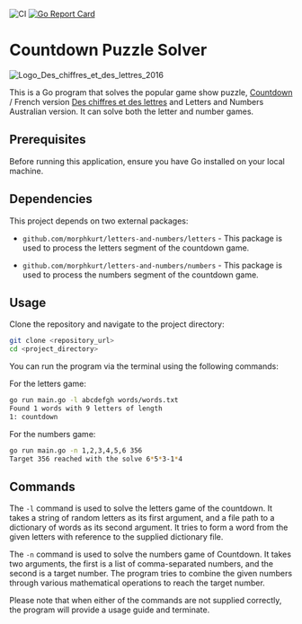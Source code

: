 ![CI](https://github.com/morphkurt/letters-and-numbers/actions/workflows/go.yml/badge.svg)
[![Go Report Card](https://goreportcard.com/badge/github.com/morphkurt/letters-and-numbers)](https://goreportcard.com/report/github.com/morphkurt/letters-and-numbers)

# Countdown Puzzle Solver

![Logo_Des_chiffres_et_des_lettres_2016](https://github.com/morphkurt/letters-and-numbers/assets/20348847/daf32822-c6df-4fe5-bff0-67883e7f1de2)


This is a Go program that solves the popular game show puzzle, [Countdown](https://en.wikipedia.org/wiki/Countdown_(game_show)) / French version [Des chiffres et des lettres](https://en.wikipedia.org/wiki/Des_chiffres_et_des_lettres) and Letters and Numbers Australian version. It can solve both the letter and number games. 

## Prerequisites


Before running this application, ensure you have Go installed on your local machine.

## Dependencies

This project depends on two external packages:

- `github.com/morphkurt/letters-and-numbers/letters` - This package is used to process the letters segment of the countdown game.
  
- `github.com/morphkurt/letters-and-numbers/numbers` - This package is used to process the numbers segment of the countdown game.

## Usage

Clone the repository and navigate to the project directory:

```bash
git clone <repository_url>
cd <project_directory>
```

You can run the program via the terminal using the following commands:

For the letters game:

```bash
go run main.go -l abcdefgh words/words.txt
Found 1 words with 9 letters of length
1: countdown
```

For the numbers game:

```bash
go run main.go -n 1,2,3,4,5,6 356
Target 356 reached with the solve 6*5*3-1*4
```

## Commands

The `-l` command is used to solve the letters game of the countdown. It takes a string of random letters as its first argument, and a file path to a dictionary of words as its second argument. It tries to form a word from the given letters with reference to the supplied dictionary file.

The `-n` command is used to solve the numbers game of Countdown. It takes two arguments, the first is a list of comma-separated numbers, and the second is a target number. The program tries to combine the given numbers through various mathematical operations to reach the target number.

Please note that when either of the commands are not supplied correctly, the program will provide a usage guide and terminate.
